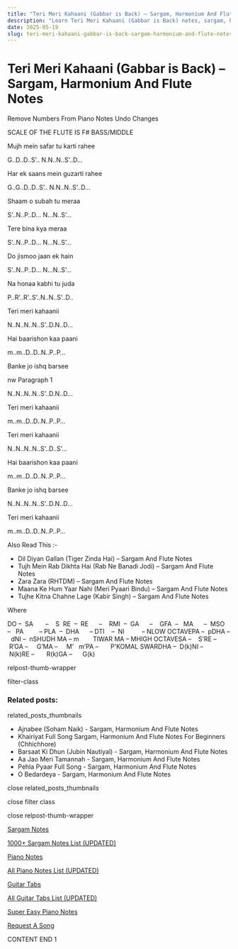 ```yaml
---
title: "Teri Meri Kahaani (Gabbar is Back) – Sargam, Harmonium And Flute Notes"
description: "Learn Teri Meri Kahaani (Gabbar is Back) notes, sargam, harmonium notations and flute notes. Easy step-by-step tutorial for beginners."
date: 2025-05-19
slug: teri-meri-kahaani-gabbar-is-back-sargam-harmonium-and-flute-notes
---
```


# Teri Meri Kahaani (Gabbar is Back) – Sargam, Harmonium And Flute Notes

Remove Numbers From Piano Notes
Undo Changes

SCALE OF THE FLUTE IS F# BASS/MIDDLE

Mujh mein safar tu karti rahee

G..D..D..S’.. N.N..N..S’..D…

Har ek saans mein guzarti rahee

G..G..D..D..S’.. N.N..N..S’..D…

Shaam o subah tu meraa

S’..N..P..D… N…N..S’…

Tere bina kya meraa

S’..N..P..D… N…N..S’…

Do jismoo jaan ek hain

S’..N..P..D… N…N..S’…

Na honaa kabhi tu juda

P..R’..R’..S’..N..N..S’..D..

Teri meri kahaanii

N..N..N..N..S’..D.N..D…

Hai baarishon kaa paani

m..m..D..D..N..P..P…

Banke jo ishq barsee

nw Paragraph 1

N..N..N..N..S’..D.N..D…

Teri meri kahaanii

m..m..D..D..N..P..P…

Teri meri kahaanii

N..N..N..N..S’..D..S’…

Hai baarishon kaa paani

m..m..D..D..N..P..P…

Banke jo ishq barsee

N..N..N..N..S’..D.N..D…

Teri meri kahaanii

m..m..D..D..N..P..P…

Also Read This :-

* Dil Diyan Gallan (Tiger Zinda Hai) – Sargam And Flute Notes
* Tujh Mein Rab Dikhta Hai (Rab Ne Banadi Jodi) – Sargam And Flute Notes
* Zara Zara (RHTDM) – Sargam And Flute Notes
* Maana Ke Hum Yaar Nahi (Meri Pyaari Bindu) – Sargam And Flute Notes
* Tujhe Kitna Chahne Lage (Kabir Singh) – Sargam And Flute Notes

Where

DO –  SA       –    S  RE  –  RE      –    RMI  –  GA      –    GFA  –   MA      –  MSO  –   PA         – PLA  –  DHA      – DTI    –  NI          – NLOW OCTAVEPA –  pDHA –  dNI –  nSHUDH MA – m        TIWAR MA – MHIGH OCTAVESA –    S’RE –     R’GA –     G’MA –     M’   m’PA –       P’KOMAL SWARDHA –  D(k)NI –       N(k)RE –       R(k)GA –      G(k)

relpost-thumb-wrapper

filter-class

### Related posts:

related_posts_thumbnails

* Ajnabee (Soham Naik) - Sargam, Harmonium And Flute Notes
* Khairiyat Full Song Sargam, Harmonium And Flute Notes For Beginners (Chhichhore)
* Barsaat Ki Dhun (Jubin Nautiyal) - Sargam, Harmonium And Flute Notes
* Aa Jao Meri Tamannah - Sargam, Harmonium And Flute Notes
* Pehla Pyaar Full Song - Sargam, Harmonium And Flute Notes
* O Bedardeya - Sargam, Harmonium And Flute Notes

close related_posts_thumbnails

close filter class

close relpost-thumb-wrapper

[Sargam Notes](https://www.notationsworld.com/sargam-notes.html)

[1000+ Sargam Notes List (UPDATED)](https://www.notationsworld.com/all-songs-list-sargam-notes.html)

[Piano Notes](https://www.notationsworld.com/piano-notes.html)

[All Piano Notes List (UPDATED)](https://www.notationsworld.com/all-songs-list-piano-notes.html)

[Guitar Tabs](https://www.notationsworld.com/guitar-tabs.html)

[All Guitar Tabs List (UPDATED)](https://www.notationsworld.com/all-songs-list-guitar-tabs.html)

[Super Easy Piano Notes](https://studywall.in/)

[Request A Song](https://www.notationsworld.com/request-a-song.html)

CONTENT END 1

